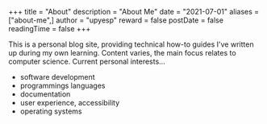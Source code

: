+++
title = "About"
description = "About Me"
date = "2021-07-01"
aliases = ["about-me",]
author = "upyesp"
reward = false
postDate = false
readingTime = false
+++

This is a personal blog site, providing technical how-to guides I've written up during my own learning.  Content varies, the main focus relates to computer science.  Current personal interests...

- software development
- programmings languages
- documentation
- user experience, accessibility
- operating systems